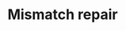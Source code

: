 ---
annotations:
- id: PW:0000662
  parent: regulatory pathway
  type: Pathway Ontology
  value: mismatch repair pathway
authors:
- MaintBot
- Thomas
- Khanspers
- Ddigles
description: 'DNA mismatch repair is a system for recognizing and repairing erroneous
  insertion, deletion and mis-incorporation of bases that can arise during DNA replication
  and recombination, as well as repairing some forms of DNA damage  Source: [[wikipedia:DNA_mismatch_repair|wikipedia]].'
last-edited: 2013-07-05
organisms:
- Canis familiaris
redirect_from:
- /index.php/Pathway:WP1152
- /instance/WP1152
- /instance/WP1152_r68529
revision: r68529
schema-jsonld:
- '@context': https://schema.org/
  '@id': https://wikipathways.github.io/pathways/WP1152.html
  '@type': Dataset
  creator:
    '@type': Organization
    name: WikiPathways
  description: 'DNA mismatch repair is a system for recognizing and repairing erroneous
    insertion, deletion and mis-incorporation of bases that can arise during DNA replication
    and recombination, as well as repairing some forms of DNA damage  Source: [[wikipedia:DNA_mismatch_repair|wikipedia]].'
  keywords:
  - EXO1
  - LIG1
  - MLH1
  - MSH6
  - PCNA
  - POLD1
  - Q5SBJ2_CANFA
  - RFC1
  - RPA1
  license: CC0
  name: Mismatch repair
seo: CreativeWork
title: Mismatch repair
wpid: WP1152
---